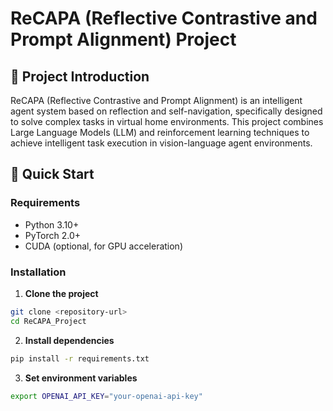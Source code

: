 # ReCAPA (Reflective Contrastive and Prompt Alignment) Project

## 📖 Project Introduction

ReCAPA (Reflective Contrastive and Prompt Alignment) is an intelligent agent system based on reflection and self-navigation, specifically designed to solve complex tasks in virtual home environments. This project combines Large Language Models (LLM) and reinforcement learning techniques to achieve intelligent task execution in vision-language agent environments.

## 🚀 Quick Start

### Requirements

- Python 3.10+
- PyTorch 2.0+
- CUDA (optional, for GPU acceleration)

### Installation

1. **Clone the project**
```bash
git clone <repository-url>
cd ReCAPA_Project
```

2. **Install dependencies**
```bash
pip install -r requirements.txt
```

3. **Set environment variables**
```bash
export OPENAI_API_KEY="your-openai-api-key"
```
